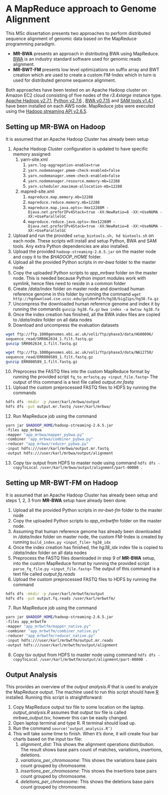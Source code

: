 # A MapReduce approach to Genome Alignment
This MSc dissertation presents two approaches to perform distributed sequence alignment of genomic data based on the MapReduce programming paradigm. 
- **MR-BWA** presents an approach in distributing BWA using MapReduce. [BWA](http://bio-bwa.sourceforge.net/) is an industry standard software used for genomic reads alignment.
- **MR-BWT-FM** presents low level optimizations on suffix array and BWT creation which are used to create a custom FM-Index which in turn is used for distributed genome sequence alignment.
 
Both approaches have been tested on an Apache Hadoop cluster on Amazon EC2 cloud consisting of five nodes of the *r3.4xlarge* instance type. [Apache Hadoop v2.7.1](https://hadoop.apache.org/docs/r2.7.1/), [Python v2.7.6](https://www.python.org/download/releases/2.7.6/) , [BWA v0.7.15](https://sourceforge.net/projects/bio-bwa/files/) and [SAM tools v1.4.1](https://sourceforge.net/projects/samtools/files/samtools/1.4.1/) have been installed on each AWS node. MapReduce jobs were executed using the [Hadoop streaming API v2.6.5](https://hadoop.apache.org/docs/r1.2.1/streaming.html).

## Setting up MR-BWA on Hadoop
It is assumed that an Apache Hadoop Cluster has already been setup
1. Apache Hadoop Cluster configuration is updated to have specific memory assigned:
   1. yarn-site.xml
      1. ```yarn.log-aggregation-enable=true```
      2. ```yarn.nodemanager.pmem-check-enabled=false```
      3. ```yarn.nodemanager.vmem-check-enabled=false```
      4. ```yarn.nodemanager.resource.memory-mb=12288```
      5. ```yarn.scheduler.maximum-allocation-mb=12288```
   2. mapred-site.xml
      1. ```mapreduce.map.memory.mb=12288```
      2. ```mapreduce.reduce.memory.mb=12288```
      3. ```mapreduce.map.java.opts=-Xmx12288M -Djava.net.preferIPv4Stack=true -XX:NewRatio=8 -XX:+UseNUMA -XX:+UseParallelGC```
      4. ```mapreduce.reduce.java.opts=-Xmx12288M -Djava.net.preferIPv4Stack=true -XX:NewRatio=8 -XX:+UseNUMA -XX:+UseParallelGC```
2. Upload and run the provided ```setup_biotools.sh, hd biotools.sh``` on each node. These scripts will install and setup Python, BWA and SAM tools. Any extra Python dependencies are also installed.
3. Upload the provided ```hadoop-streaming-2.6.5.jar``` on the master node and copy it to the *$HADOOP_HOME* folder.
4. Upload all the provided Python scripts in *mr-bwa* folder to the master node
5. Copy the uploaded Python scripts to *app_mrbwa* folder on the master node. This is needed because Python import modules work with symlink, hence files need to reside in a common folder
6. Create */data/index* folder on master node and download human reference genome in this folder by running the command
```wget http://hgdownload.cse.ucsc.edu/goldenPath/hg38/bigZips/hg38.fa.gz```
7. Uncompress the downloaded human reference genome and index it by running the commands
```gunzip hg38.fa.gz```
```bwa index -a bwtsw hg38.fa```
8. Once the index creation has finished, all the BWA index files are copied to */data/index* folder on all data nodes
9. Download and uncompress the evaluation datasets
```sh
wget ftp://ftp.1000genomes.ebi.ac.uk/vol1/ftp/phase3/data/HG00096/
sequence_read/SRR062634_1.filt.fastq.gz
gunzip SRR062634_1.filt.fastq.gz

wget ftp://ftp.1000genomes.ebi.ac.uk/vol1/ftp/phase3/data/NA12750/
sequence_read/ERR000589_1.filt.fastq.gz
gunzip ERR000589_1.filt.fastq.gz
```
10. Preprocess the FASTQ files into the custom MapReduce format by running the provided script
```fq_to_mrfastq.py <input_file.fastq>```
The output of this command is a text file called *output.mr.fastq*
11. Upload the custom preprocessed FASTQ files to HDFS by running the commands
```sh
hdfs dfs -mkdir -p /user/karl/mrbwa/output
hdfs dfs -put output.mr.fastq /user/karl/mrbwa/
```
12. Run MapReduce job using the command
```sh
yarn jar $HADOOP_HOME/hadoop-streaming-2.6.5.jar
-files app_mrbwa
-mapper "app_mrbwa/mapper_pybwa.py"
-combiner "app_mrbwa/combiner_pybwa.py"
-reducer "app_mrbwa/reducer_pybwa.py"
-input hdfs:///user/karl/mrbwa/output.mr.fastq
-output hdfs:///user/karl/mrbwa/output/alignment
```
13. Copy tsv output from HDFS to master node using command
```hdfs dfs -copyToLocal /user/karl/mrbwa/output/alignment/part-00000 .```

## Setting up MR-BWT-FM on Hadoop
It is assumed that an Apache Hadoop Cluster has already been setup and steps 1, 2, 3 from **MR-BWA** setup have already been done.
1. Upload all the provided Python scripts in *mr-bwt-fm* folder to the master node
2. Copy the uploaded Python scripts to *app_mrbwtfm* folder on the master node.
3. Assuming that human reference genome has already been downloaded in */data/index* folder on master node, the custom FM-Index is created by running 
```build_index.py <input_file> hg38_idx```
4. Once the index creation has finished, the *hg38_idx* index file is copied to */data/index* folder on all data nodes
5. Preprocess the FASTQ files downloaded in step 9 of **MR-BWA** setup, into the custom MapReduce format by running the provided script ```parse_fq_file.py <input_file.fastq>```
The output of this command is a text file called *output.fq.reads*
6. Upload the custom preprocessed FASTQ files to HDFS by running the command
```sh
hdfs dfs -mkdir -p /user/karl/mrbwtfm/output
hdfs dfs -put output.fq.reads /user/karl/mrbwtfm/
```
7. Run MapReduce job using the command
```sh
yarn jar $HADOOP_HOME/hadoop-streaming-2.6.5.jar
-files app_mrbwtfm
-mapper "app_mrbwtfm/mapper_native.py"
-combiner "app_mrbwtfm/combiner_native.py"
-reducer "app_mrbwtfm/reducer_native.py"
-input hdfs:///user/karl/mrbwtfm/output.mr.reads
-output hdfs:///user/karl/mrbwtfm/output/alignment
```
8. Copy tsv output from HDFS to master node using command
```hdfs dfs -copyToLocal /user/karl/mrbwtfm/output/alignment/part-00000 .```

## Output Analysis
This provides an overview of the *output analysis.R* that is used to analyze the MapReduce output. The machine used to run this script should have [R](https://cran.r-project.org/doc/manuals/R-admin.html) installed. Running this script is straightforward:
1. Copy MapReduce output tsv file to some location on the laptop. *output_analysis.R* assumes that output tsv file is called *mrbwa_output.tsv*, however this can be easily changed.
2. Open laptop terminal and type R. R terminal should load up.
3. Run the command
```source(’output_analysis.R’)```
4. This will take some time to finish. When it’s done, it will create four bar charts based on the input tsv file:
   1. *alignment_dist*: This shows the alignment operations distribution. The result shows base pairs count of matches, variations, insertions, deletions.
   2. *variations_per_chromosome*: This shows the variations base pairs count grouped by chromosome.
   3. *insertions_per_chromosome*: This shows the insertions base pairs count grouped by chromosome.
   4. *deletions_per_chromosome*: This shows the deletions base pairs count grouped by chromosome.
